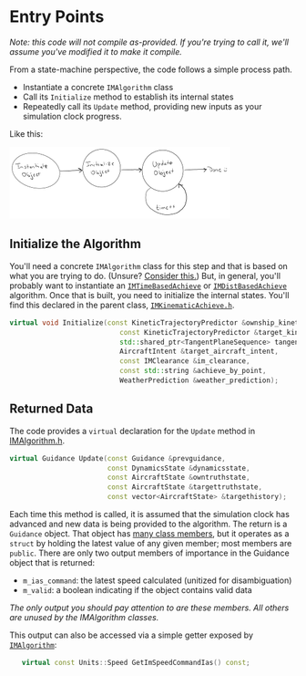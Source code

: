 # Entry Points

_Note: this code will not compile as-provided. If you're trying to call it, we'll assume you've modified it to make it compile._

From a state-machine perspective, the code follows a simple process path.

* Instantiate a concrete `IMAlgorithm` class
* Call its `Initialize` method to establish its internal states
* Repeatedly call its `Update` method, providing new inputs as your simulation clock progress.

Like this:

![state_sequence](images/state_sequence_small.png)

## Initialize the Algorithm

You'll need a concrete `IMAlgorithm` class for this step and that is based on what you are trying to do. (Unsure? [Consider this.](im_clearance_types.md)) But, in general, you'll probably want to instantiate an [`IMTimeBasedAchieve`](https://github.com/mitre/im_sample_algorithm/blob/master/IntervalManagement/IMTimeBasedAchieve.cpp) or [`IMDistBasedAchieve`](https://github.com/mitre/im_sample_algorithm/blob/master/IntervalManagement/IMDistBasedAchieve.cpp) algorithm. Once that is built, you need to initialize the internal states. You'll find this declared in the parent class, [`IMKinematicAchieve.h`](https://github.com/mitre/im_sample_algorithm/blob/master/include/imalgs/IMKinematicAchieve.h).

```c++
virtual void Initialize(const KineticTrajectoryPredictor &ownship_kinetic_trajectory_predictor,
                           const KineticTrajectoryPredictor &target_kinetic_trajectory_predictor,
                           std::shared_ptr<TangentPlaneSequence> tangent_plane_sequence,
                           AircraftIntent &target_aircraft_intent,
                           const IMClearance &im_clearance,
                           const std::string &achieve_by_point,
                           WeatherPrediction &weather_prediction);
```

## Returned Data

The code provides a `virtual` declaration for the `Update` method in [IMAlgorithm.h](https://github.com/mitre/im_sample_algorithm/blob/master/include/imalgs/IMAlgorithm.h#L80).

```c++
virtual Guidance Update(const Guidance &prevguidance,
                        const DynamicsState &dynamicsstate,
                        const AircraftState &owntruthstate,
                        const AircraftState &targettruthstate,
                        const vector<AircraftState> &targethistory);
```

Each time this method is called, it is assumed that the simulation clock has advanced and new data is being provided to the algorithm. The return is a `Guidance` object. That object has [many class members](https://github.com/mitre/FMACM/blob/master/include/public/Guidance.h), but it operates as a `struct` by holding the latest value of any given member; most members are `public`. There are only two output members of importance in the Guidance object that is returned:

* `m_ias_command`: the latest speed calculated (unitized for disambiguation)
* `m_valid`: a boolean indicating if the object contains valid data

_The only output you should pay attention to are these members. All others are unused by the IMAlgorithm classes._

This output can also be accessed via a simple getter exposed by [`IMAlgorithm`](https://github.com/mitre/im_sample_algorithm/blob/master/include/imalgs/IMKinematicAchieve.h#L40):

```c++
   virtual const Units::Speed GetImSpeedCommandIas() const;
```
